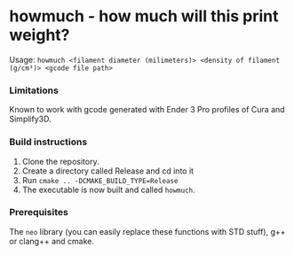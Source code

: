 # howmuch - how much will this print weight?

Usage: `howmuch <filament diameter (milimeters)> <density of filament (g/cm³)> <gcode file path>`

### Limitations
Known to work with gcode generated with Ender 3 Pro profiles of Cura and Simplify3D.

### Build instructions

1. Clone the repository.
2. Create a directory called Release and cd into it
3. Run `cmake .. -DCMAKE_BUILD_TYPE=Release`
4. The executable is now built and called `howmuch`.


### Prerequisites

The `neo` library (you can easily replace these functions with STD stuff), g++ or clang++ and
cmake.